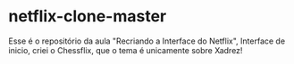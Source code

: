 # netflix-clone-master
Esse é o repositório da aula "Recriando a Interface do Netflix", Interface de inicio, criei o Chessflix, que o tema é unicamente sobre Xadrez!

